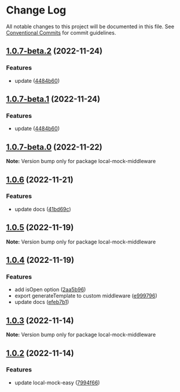 # Change Log

All notable changes to this project will be documented in this file. See [Conventional Commits](https://conventionalcommits.org) for commit guidelines.

## [1.0.7-beta.2](https://github.com/vigory/local-mock-core/compare/local-mock-middleware@1.0.7-beta.0...local-mock-middleware@1.0.7-beta.2) (2022-11-24)

### Features

- update ([4484b60](https://github.com/vigory/local-mock-core/commit/4484b60a57704bfd280232311ed42c68fb99673f))

## [1.0.7-beta.1](https://github.com/vigory/local-mock-core/compare/local-mock-middleware@1.0.7-beta.0...local-mock-middleware@1.0.7-beta.1) (2022-11-24)

### Features

- update ([4484b60](https://github.com/vigory/local-mock-core/commit/4484b60a57704bfd280232311ed42c68fb99673f))

## [1.0.7-beta.0](https://github.com/vigory/local-mock-core/compare/local-mock-middleware@1.0.6...local-mock-middleware@1.0.7-beta.0) (2022-11-22)

**Note:** Version bump only for package local-mock-middleware

## [1.0.6](https://github.com/vigory/local-mock-core/compare/local-mock-middleware@1.0.5...local-mock-middleware@1.0.6) (2022-11-21)

### Features

- update docs ([41bd69c](https://github.com/vigory/local-mock-core/commit/41bd69c2237dc82c2d28f8dd11d7a47efe4a081d))

## [1.0.5](https://github.com/vigory/local-mock-core/compare/local-mock-middleware@1.0.4...local-mock-middleware@1.0.5) (2022-11-19)

**Note:** Version bump only for package local-mock-middleware

## [1.0.4](https://github.com/redstar08/local-mock-core/compare/local-mock-middleware@1.0.3...local-mock-middleware@1.0.4) (2022-11-19)

### Features

- add isOpen option ([2aa5b96](https://github.com/redstar08/local-mock-core/commit/2aa5b96f4dbf85bbe5bd9cf5413b89ac1455d891))
- export generateTemplate to custom middleware ([e999796](https://github.com/redstar08/local-mock-core/commit/e9997965391b8740ff9dc7908d44457e0d739cc5))
- update docs ([efeb7b1](https://github.com/redstar08/local-mock-core/commit/efeb7b1d0a7fae9bf7d6aed545dec825728291a0))

## [1.0.3](https://github.com/redstar08/local-mock-core/compare/local-mock-middleware@1.0.2...local-mock-middleware@1.0.3) (2022-11-14)

**Note:** Version bump only for package local-mock-middleware

## [1.0.2](https://github.com/redstar08/local-mock-core/compare/local-mock-middleware@1.0.1...local-mock-middleware@1.0.2) (2022-11-14)

### Features

- update local-mock-easy ([7994f66](https://github.com/redstar08/local-mock-core/commit/7994f663e425a0608a502f676e2c3f111186df35))
